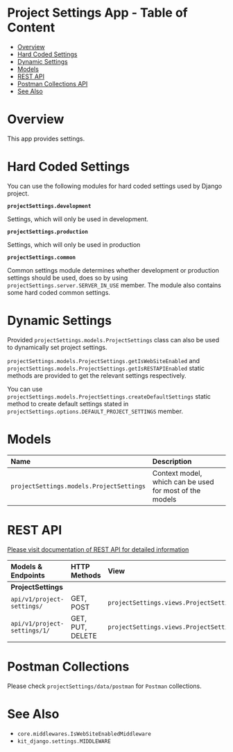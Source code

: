 # Project Settings App - Table of Content

- [Overview](#overview)
- [Hard Coded Settings](#hard-coded-settings)
- [Dynamic Settings](#dynamic-settings)
- [Models](#models)
- [REST API](#rest-api)
- [Postman Collections API](#postman-collections)
- [See Also](#see-also)


# Overview

This app provides settings.


# Hard Coded Settings

You can use the following modules for hard coded settings used by Django project.

**`projectSettings.development`**

Settings, which will only be used in development.

**`projectSettings.production`**

Settings, which will only be used in production

**`projectSettings.common`**

Common settings module determines whether development or production settings should be used, does so by using
`projectSettings.server.SERVER_IN_USE` member. The module also contains some hard coded common settings.


# Dynamic Settings
 
Provided `projectSettings.models.ProjectSettings` class can also be used to dynamically set project settings.

`projectSettings.models.ProjectSettings.getIsWebSiteEnabled` and `projectSettings.models.ProjectSettings.getIsRESTAPIEnabled`
static methods are provided to get the relevant settings respectively.

You can use `projectSettings.models.ProjectSettings.createDefaultSettings` static method to create default settings
stated in `projectSettings.options.DEFAULT_PROJECT_SETTINGS` member.


# Models

| Name                                          | Description                                                           |
| :-------------------------------------------- | :-------------------------------------------------------------------- |
| `projectSettings.models.ProjectSettings`      | Context model, which can be used for most of the models               |


# REST API

[Please visit documentation of REST API for detailed information](REST_API.md)

| Models & Endpoints                    | HTTP Methods         | View                                                   |
| :------------------------------------ | :------------------- | :----------------------------------------------------- |
| **ProjectSettings**                   |                      |                                                        |
| `api/v1/project-settings/`            | GET, POST            | `projectSettings.views.ProjectSettingsCollectionView`  |
| `api/v1/project-settings/1/`          | GET, PUT, DELETE     | `projectSettings.views.ProjectSettingsDetailView`      |


# Postman Collections

Please check `projectSettings/data/postman` for `Postman` collections.


# See Also

- `core.middlewares.IsWebSiteEnabledMiddleware`
- `kit_django.settings.MIDDLEWARE`
